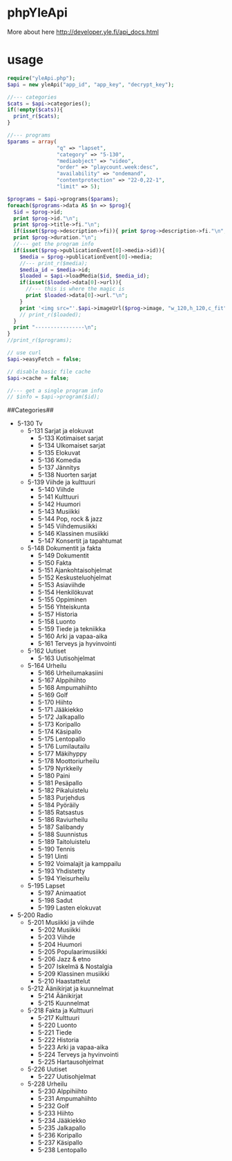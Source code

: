 # phpYleApi

More about here
http://developer.yle.fi/api_docs.html

# usage #

```php
require("yleApi.php");
$api = new yleApi("app_id", "app_key", "decrypt_key");

//--- categories
$cats = $api->categories();
if(!empty($cats)){
  print_r($cats);
}

//--- programs
$params = array(
                "q" => "lapset", 
                "category" => "5-130", 
                "mediaobject" => "video", 
                "order" => "playcount.week:desc",
                "availability" => "ondemand",
                "contentprotection" => "22-0,22-1",
                "limit" => 5);

$programs = $api->programs($params);
foreach($programs->data AS $n => $prog){
  $id = $prog->id;
  print $prog->id."\n";
  print $prog->title->fi."\n";
  if(isset($prog->description->fi)){ print $prog->description->fi."\n"; }
  print $prog->duration."\n";
  //--- get the program info
  if(isset($prog->publicationEvent[0]->media->id)){
    $media = $prog->publicationEvent[0]->media;
    //--- print_r($media);
    $media_id = $media->id;
    $loaded = $api->loadMedia($id, $media_id);
    if(isset($loaded->data[0]->url)){
      //--- this is where the magic is
      print $loaded->data[0]->url."\n";
    }
    print '<img src="'.$api->imageUrl($prog->image, "w_120,h_120,c_fit").'" />';
    // print_r($loaded);
  }
  print "----------------\n";
}
//print_r($programs);

// use curl
$api->easyFetch = false;

// disable basic file cache
$api->cache = false;

//--- get a single program info
// $info = $api->program($id);

```

##Categories##

* 5-130 Tv
  * 5-131 Sarjat ja elokuvat
    * 5-133 Kotimaiset sarjat
    * 5-134 Ulkomaiset sarjat
    * 5-135 Elokuvat
    * 5-136 Komedia
    * 5-137 Jännitys
    * 5-138 Nuorten sarjat
  * 5-139 Viihde ja kulttuuri
    * 5-140 Viihde
    * 5-141 Kulttuuri
    * 5-142 Huumori
    * 5-143 Musiikki
    * 5-144 Pop, rock & jazz
    * 5-145 Viihdemusiikki
    * 5-146 Klassinen musiikki
    * 5-147 Konsertit ja tapahtumat
  * 5-148 Dokumentit ja fakta
    * 5-149 Dokumentit
    * 5-150 Fakta
    * 5-151 Ajankohtaisohjelmat
    * 5-152 Keskusteluohjelmat
    * 5-153 Asiaviihde
    * 5-154 Henkilökuvat
    * 5-155 Oppiminen
    * 5-156 Yhteiskunta
    * 5-157 Historia
    * 5-158 Luonto
    * 5-159 Tiede ja tekniikka
    * 5-160 Arki ja vapaa-aika
    * 5-161 Terveys ja hyvinvointi
  * 5-162 Uutiset
    * 5-163 Uutisohjelmat
  * 5-164 Urheilu
    * 5-166 Urheilumakasiini
    * 5-167 Alppihiihto
    * 5-168 Ampumahiihto
    * 5-169 Golf
    * 5-170 Hiihto
    * 5-171 Jääkiekko
    * 5-172 Jalkapallo
    * 5-173 Koripallo
    * 5-174 Käsipallo
    * 5-175 Lentopallo
    * 5-176 Lumilautailu
    * 5-177 Mäkihyppy
    * 5-178 Moottoriurheilu
    * 5-179 Nyrkkeily
    * 5-180 Paini
    * 5-181 Pesäpallo
    * 5-182 Pikaluistelu
    * 5-183 Purjehdus
    * 5-184 Pyöräily
    * 5-185 Ratsastus
    * 5-186 Raviurheilu
    * 5-187 Salibandy
    * 5-188 Suunnistus
    * 5-189 Taitoluistelu
    * 5-190 Tennis
    * 5-191 Uinti
    * 5-192 Voimalajit ja kamppailu
    * 5-193 Yhdistetty
    * 5-194 Yleisurheilu
  * 5-195 Lapset
    * 5-197 Animaatiot
    * 5-198 Sadut
    * 5-199 Lasten elokuvat
* 5-200 Radio
  * 5-201 Musiikki ja viihde
    * 5-202 Musiikki
    * 5-203 Viihde
    * 5-204 Huumori
    * 5-205 Populaarimusiikki
    * 5-206 Jazz & etno
    * 5-207 Iskelmä & Nostalgia
    * 5-209 Klassinen musiikki
    * 5-210 Haastattelut
  * 5-212 Äänikirjat ja kuunnelmat
    * 5-214 Äänikirjat
    * 5-215 Kuunnelmat
  * 5-218 Fakta ja Kulttuuri
    * 5-217 Kulttuuri
    * 5-220 Luonto
    * 5-221 Tiede
    * 5-222 Historia
    * 5-223 Arki ja vapaa-aika
    * 5-224 Terveys ja hyvinvointi
    * 5-225 Hartausohjelmat
  * 5-226 Uutiset
    * 5-227 Uutisohjelmat
  * 5-228 Urheilu
    * 5-230 Alppihiihto
    * 5-231 Ampumahiihto
    * 5-232 Golf
    * 5-233 Hiihto
    * 5-234 Jääkiekko
    * 5-235 Jalkapallo
    * 5-236 Koripallo
    * 5-237 Käsipallo
    * 5-238 Lentopallo
    